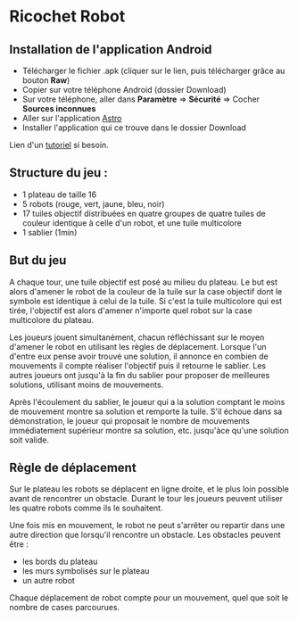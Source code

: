 Ricochet Robot
==============

Installation de l'application Android
---------------------

- Télécharger le fichier .apk (cliquer sur le lien, puis télécharger grâce au bouton __Raw__)
- Copier sur votre téléphone Android (dossier Download)
- Sur votre téléphone, aller dans __Paramètre__ => __Sécurité__ => Cocher __Sources inconnues__
- Aller sur l'application [Astro](https://play.google.com/store/apps/details?id=com.metago.astro&hl=fr) 
- Installer l'application qui ce trouve dans le dossier Download
    
Lien d'un [tutoriel](http://www.commentcamarche.net/faq/38861-android-installer-un-apk) si besoin.


Structure du jeu :
---------------------

- 1 plateau de taille 16
- 5 robots (rouge, vert, jaune, bleu, noir)
- 17 tuiles objectif distribuées en quatre groupes de quatre tuiles de couleur identique à celle d'un robot, et une tuile multicolore
- 1 sablier (1min)
    
But du jeu
---------------------


A chaque tour, une tuile objectif est posé au milieu du plateau. Le but est alors d'amener le robot de la couleur de la tuile sur la case objectif dont le symbole est identique à celui de la tuile. Si c'est la tuile multicolore qui est tirée, l'objectif est alors d'amener n'importe quel robot sur la case multicolore du plateau. 


Les joueurs jouent simultanément, chacun réfléchissant sur le moyen d'amener le robot en utilisant les règles de déplacement. Lorsque l'un d'entre eux pense avoir trouvé une solution, il annonce en combien de mouvements il compte réaliser l'objectif puis il retourne le sablier. Les autres joueurs ont jusqu'à la fin du sablier pour proposer de meilleures solutions, utilisant moins de mouvements.

Après l'écoulement du sablier, le joueur qui a la solution comptant le moins de mouvement montre sa solution et remporte la tuile. S'il échoue dans sa démonstration, le joueur qui proposait le nombre de mouvements immédiatement supérieur montre sa solution, etc. jusqu'àce qu'une solution soit valide.

    
Règle de déplacement
---------------------

Sur le plateau les robots se déplacent en ligne droite, et le plus loin possible avant de rencontrer un obstacle. Durant le tour les joueurs peuvent utiliser les quatre robots comme ils le souhaitent.

Une fois mis en mouvement, le robot ne peut s'arrêter ou repartir dans une autre direction que lorsqu'il rencontre un obstacle. Les obstacles peuvent être :

- les bords du plateau
- les murs symbolisés sur le plateau
- un autre robot

Chaque déplacement de robot compte pour un mouvement, quel que soit le nombre de cases parcourues.
